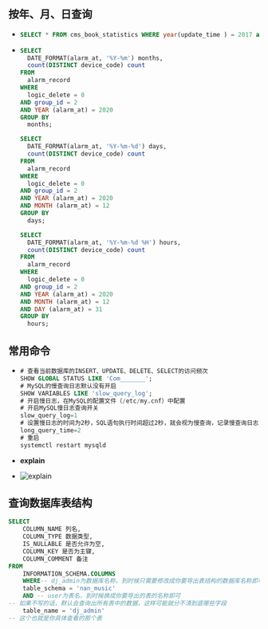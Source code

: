 ## 按年、月、日查询

* ```sql
  SELECT * FROM cms_book_statistics WHERE year(update_time ) = 2017 and month(update_time )= 09 and day(update_time ) = 27 and hour(update_time) = 12
  ```

* ```sql
  SELECT
  	DATE_FORMAT(alarm_at, '%Y-%m') months,
  	count(DISTINCT device_code) count
  FROM
  	alarm_record
  WHERE
  	logic_delete = 0
  AND group_id = 2
  AND YEAR (alarm_at) = 2020
  GROUP BY
  	months;
  
  SELECT
  	DATE_FORMAT(alarm_at, '%Y-%m-%d') days,
  	count(DISTINCT device_code) count
  FROM
  	alarm_record
  WHERE
  	logic_delete = 0
  AND group_id = 2
  AND YEAR (alarm_at) = 2020
  AND MONTH (alarm_at) = 12
  GROUP BY
  	days;
  
  SELECT
  	DATE_FORMAT(alarm_at, '%Y-%m-%d %H') hours,
  	count(DISTINCT device_code) count
  FROM
  	alarm_record
  WHERE
  	logic_delete = 0
  AND group_id = 2
  AND YEAR (alarm_at) = 2020
  AND MONTH (alarm_at) = 12
  AND DAY (alarm_at) = 31
  GROUP BY
  	hours;
  ```

## 常用命令

* ```sql
  # 查看当前数据库的INSERT、UPDATE、DELETE、SELECT的访问频次
  SHOW GLOBAL STATUS LIKE 'Com_______';
  # MySQL的慢查询日志默认没有开启
  SHOW VARIABLES LIKE 'slow_query_log';
  # 开启慢日志，在MySQL的配置文件（/etc/my.cnf）中配置
  # 开启MySQL慢日志查询开关
  slow_query_log=1
  # 设置慢日志的时间为2秒，SQL语句执行时间超过2秒，就会视为慢查询，记录慢查询日志
  long_query_time=2
  # 重启
  systemctl restart mysqld
  ```

* **explain**

* ![explain](../file/image/mysql/watermark,type_d3F5LXplbmhlaQ,shadow_50,text_Q1NETiBA5ZCR5aSp5YaN5YCfNTAw5bm0,size_20,color_FFFFFF,t_70,g_se,x_16.png)

## 查询数据库表结构

```sql
SELECT
	COLUMN_NAME 列名,
	COLUMN_TYPE 数据类型,
	IS_NULLABLE 是否允许为空,
	COLUMN_KEY 是否为主键,
	COLUMN_COMMENT 备注 
FROM
	INFORMATION_SCHEMA.COLUMNS 
	WHERE-- dj_admin为数据库名称，到时候只需要修改成你要导出表结构的数据库名称即可
	table_schema = 'nan_music' 
	AND -- user为表名，到时候换成你要导出的表的名称即可
-- 如果不写的话，默认会查询出所有表中的数据，这样可能就分不清到底哪些字段
	table_name = 'dj_admin'
-- 这个也就是你具体查看的那个表
```

